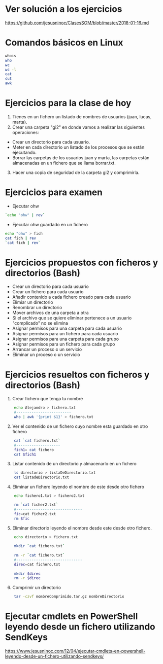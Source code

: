 # Ver solución a los ejercicios
https://github.com/jesusninoc/ClasesSOM/blob/master/2018-01-16.md

# Comandos básicos en Linux
```Bash
whois
who
wc
wc -l
cat
cut
awk
```

# Ejercicios para la clase de hoy
1. Tienes en un fichero un listado de nombres de usuarios (juan, lucas, marta).
2. Crear una carpeta "gi2" en donde vamos a realizar las siguientes operaciones:
 - Crear un directorio para cada usuario.
 - Meter en cada directorio un listado de los procesos que se están ejecutando.
 - Borrar las carpetas de los usuarios juan y marta, las carpetas están almacenadas en un fichero que se llama borrar.txt.
3. Hacer una copia de seguridad de la carpeta gi2 y comprimirla.

# Ejercicios para examen

- Ejecutar ohw
```bash
`echo "ohw" | rev`
```
- Ejecutar ohw guardado en un fichero
```bash
echo "ohw" > fich
cat fich | rev
`cat fich | rev`
````

# Ejercicios propuestos con ficheros y directorios (Bash)

- Crear un directorio para cada usuario
- Crear un fichero para cada usuario
- Añadir contenido a cada fichero creado para cada usuario
- Elimiar un directorio
- Renombrar un directorio
- Mover archivos de una carpeta a otra
- Si el archivo que se quiere eliminar pertenece a un usuario "complicado" no se elimina
- Asignar permisos para una carpeta para cada usuario
- Asignar permisos para un fichero para cada usuario
- Asignar permisos para una carpeta para cada grupo
- Asignar permisos para un fichero para cada grupo
- Arrancar un proceso o un servicio
- Eliminar un proceso o un servicio

# Ejercicios resueltos con ficheros y directorios (Bash)

1. Crear fichero que tenga tu nombre
```Bash	
 	echo Alejandro > fichero.txt
	#-------------------------
	who | awk '{print $1}' > fichero.txt
```
2. Ver el contenido de un fichero cuyo nombre esta guardado en otro fichero
```Bash
	cat `cat fichero.txt`
	#--------------------
	fich1= cat fichero
	cat $fich1
```
3. Listar contenido de un directorio y almacenarlo en un fichero
```Bash	
	ls directorio > listaDeDirectorio.txt
	cat listadeDirectorio.txt
```
4. Eliminar un fichero leyendo el nombre de este desde otro fichero
```Bash
	echo fichero1.txt > fichero2.txt

	rm `cat ficher2.txt`
	#------------------------------
	fic=cat ficher2.txt
	rm $fic
```
5. Eliminar directorio leyendo el nombre desde este desde otro fichero.	
```Bash
	echo directorio > fichero.txt
	
	mkdir `cat fichero.txt`
	
	rm -r `cat fichero.txt`
	#------------------------------
	direc=cat fichero.txt
	
	mkdir $direc
	rm -r $direc
```
6. Comprimir un directorio
```Bash
	tar -czvf nombreComprimido.tar.gz nombreDirectorio
```


# Ejecutar cmdlets en PowerShell leyendo desde un fichero utilizando SendKeys
https://www.jesusninoc.com/12/04/ejecutar-cmdlets-en-powershell-leyendo-desde-un-fichero-utilizando-sendkeys/
